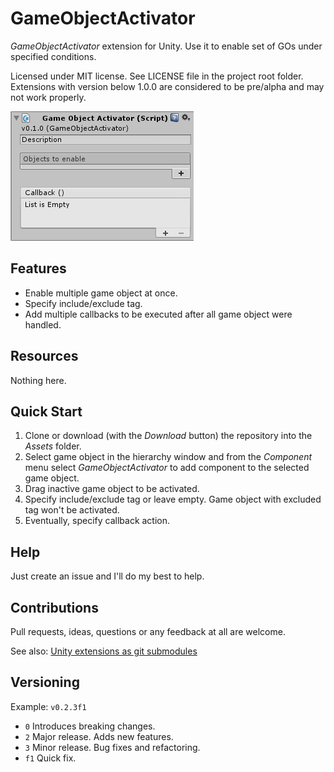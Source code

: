 # GameObjectActivator

*GameObjectActivator* extension for Unity. Use it to enable set of GOs under specified conditions.

Licensed under MIT license. See LICENSE file in the project root folder.   
Extensions with version below 1.0.0 are considered to be pre/alpha and may not work properly.

![GameObjectActivator](/Resources/cover_screenshot.png?raw=true)

## Features

* Enable multiple game object at once.
* Specify include/exclude tag.
* Add multiple callbacks to be executed after all game object were handled.

## Resources

Nothing here.

## Quick Start

1. Clone or download (with the *Download* button) the repository into the *Assets* folder.
2. Select game object in the hierarchy window and from the *Component* menu
   select *GameObjectActivator* to add component to the selected game object.
3. Drag inactive game object to be activated.
4. Specify include/exclude tag or leave empty. Game object with excluded tag won't be activated.
5. Eventually, specify callback action.

## Help

Just create an issue and I'll do my best to help.

## Contributions

Pull requests, ideas, questions or any feedback at all are welcome.

See also: [Unity extensions as git submodules](http://wp.me/p56Vqs-6o)

## Versioning

Example: `v0.2.3f1`

- `0` Introduces breaking changes.
- `2` Major release. Adds new features.
- `3` Minor release. Bug fixes and refactoring.
- `f1` Quick fix.